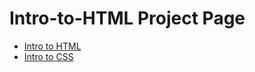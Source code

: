 # Intro-to-HTML Project Page

<ul>
    <li><a href="intro_to_html/index.html" target="_blank">Intro to HTML</a>
    </li>
    <li><a href="html5_intro_css/index.html" target="_blank">Intro to CSS</a>
    </li>
</ul>